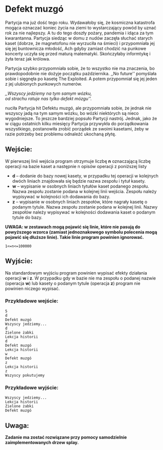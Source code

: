 # Defekt muzgó

Partycja ma już dość tego roku. Wydawałoby się, że kosmiczna katastrofa mogąca oznaczać koniec życia na ziemi to wystarczający powód by uznać rok za nie najlepszy. A tu do tego doszły pożary, pandemia i idąca za tym kwarantanna. Partycja siedząc w domu z nudów zaczęła słuchać starych kaset (dobrze, że magnetofonu nie wyrzuciła na śmieci) i przypomniała jej się jej buntownicza młodość, Ach gdyby zamiast chodzić na punkowe koncerty uczyła się przed maturą matematyki. Skończyłaby informtykę i żyła teraz jak królowa.

Partycja szybko przypomniała sobie, że to wszystko nie ma znaczenia, bo prawdopodobnie nie dożyje początku października. ,,No future'' pomyślała sobie i sięgnęła po kasetę The Exploited. A potem przypomniał się jej jeden z jej ulubionych punkowych numerów.

_,,Wszyscy jedziemy na tym samym wózku,<br>
od strachu ratuje nas tylko defekt mózgu''._

nuciła Partycja hit Defektu muzgó, ale przypomniała sobie, że jednak nie wszyscy jadą na tym samym wózku, bo wózki niektórych są nieco wygodniejsze. To jeszcze bardziej popsuło Partycji nastrój. Jednak, jako że w ciągu ostatnich kilku miesięcy Partycja przywykła do porządkowania wszystkiego, postanowiła zrobić porządek ze swoimi kasetami, żeby w razie potrzeby bez problemu odnaleźć ukochaną płytę.

## Wejście:
W pierwszej linii wejścia program otrzymuje liczbę **n** oznaczającą liczbę operacji na bazie kaset a następnie n opisów operacji z poniższej listy

* **d** – dodanie do bazy nowej kasety, w przypadku tej operacji w kolejnych dwóch liniach znajdowała się będzie nazwa zespołu i tytuł kasety.
* **w** – wypisanie w osobnych liniach tytułów kaset podanego zespołu. Nazwa zespołu zostanie podana w kolejnej linii wejścia. Zespołu należy wypisywać w kolejności ich dodawania do bazy.
* **z** – wypisanie w osobnych liniach zespołów, które nagrały kasetę o podanym tytule. Nazwa zespołu zostanie podana w kolejnej linii. Nazwy zespołów należy wypisywać w kolejności dodawania kaset o podanym tytule do bazy.

**UWAGA: w zestawach mogą pojawić się linie, które nie pasują do powyższego wzorca (zamiast jednoznakowego symbolu polecenia mogą pojawić się dłuższe linie). Takie linie program powinien ignorować.**
```
1<=n<=100000
```

## Wyjście:
Na standardowym wyjściu program powinien wypisać efekty działania operacji **w** i **z**. W przypadku gdy w bazie nie ma zespołu o podanej nazwie (operacja **w**) lub kasety o podanym tytule (operacja **z**) program nie powinien niczego wypisać.

### Przykładowe wejście:
```
5
d
Defekt muzgó
Wszyscy jedziemy...
d
Zielone żabki
Lekcja historii
d
Defekt muzgó
Lekcja historii
w
Defekt muzgó
z
Lekcja historii
z
Wszyscy pokutujemy
```

### Przykładowe wyjście:
```
Wszyscy jedziemy...
Lekcja historii
Zielone żabki
Defekt muzgó
```

## Uwaga:
**Zadanie ma zostać rozwiązane przy pomocy samodzielnie zaimplementowanych drzew splay.**